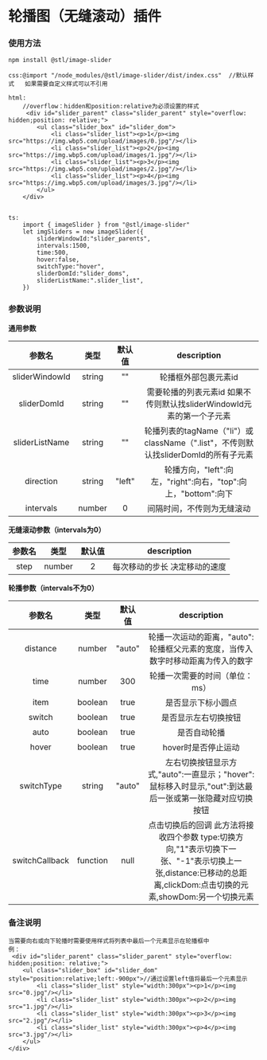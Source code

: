 # 轮播图（无缝滚动）插件

### 使用方法
```
npm install @stl/image-slider

css:@import "/node_modules/@stl/image-slider/dist/index.css"  //默认样式   如果需要自定义样式可以不引用

html:
    //overflow：hidden和position:relative为必须设置的样式
     <div id="slider_parent" class="slider_parent" style="overflow: hidden;position: relative;">
        <ul class="slider_box" id="slider_dom">
            <li class="slider_list"><p>1</p><img src="https://img.wbp5.com/upload/images/0.jpg"/></li>
            <li class="slider_list"><p>2</p><img src="https://img.wbp5.com/upload/images/1.jpg"/></li>
            <li class="slider_list"><p>3</p><img src="https://img.wbp5.com/upload/images/2.jpg"/></li>
            <li class="slider_list"><p>4</p><img src="https://img.wbp5.com/upload/images/3.jpg"/></li>        
        </ul>
    </div>


ts:
    import { imageSlider } from "@stl/image-slider"
    let imgSliders = new imageSlider({
        sliderWindowId:"slider_parents",
        intervals:1500,
        time:500,
        hover:false,
        switchType:"hover",
        sliderDomId:"slider_doms",
        sliderListName:".slider_list",
    })
```

### 参数说明
**通用参数**

|  参数名         |  类型     |  默认值    |  description               |
| :----------:  | :-------: |  :--------: |  :-----------------------:  |
| sliderWindowId  | string |  "" |  轮播框外部包裹元素id  |
| sliderDomId  | string |  "" |  需要轮播的列表元素id 如果不传则默认找sliderWindowId元素的第一个子元素  |
| sliderListName  | string |  "" |  轮播列表的tagName（"li"）或className（".list"，不传则默认找sliderDomId的所有子元素  |
| direction  | string |  "left" |  轮播方向，"left":向左，"right":向右，"top":向上，"bottom":向下  |
| intervals  | number |  0 |  间隔时间，不传则为无缝滚动  |

**无缝滚动参数（intervals为0）**

|  参数名         |  类型     |  默认值    |  description               |
| :----------:  | :-------: |  :--------: |  :-----------------------:  |
|  step         |  number     |  2    |  每次移动的步长 决定移动的速度    |

**轮播参数（intervals不为0）**

|  参数名         |  类型     |  默认值    |  description               |
| :----------:  | :-------: |  :--------: |  :-----------------------:  |
|  distance  |  number     |  "auto"    |  轮播一次运动的距离，"auto":轮播框父元素的宽度，当传入数字时移动距离为传入的数字 |
|  time         |  number     |  300    |  轮播一次需要的时间（单位：ms）  |
|  item         |  boolean     |  true    |  是否显示下标小圆点    |
|  switch         |  boolean     |  true    |  是否显示左右切换按钮    |
|  auto         |  boolean     |  true    |  是否自动轮播    |
|  hover         |  boolean     |  true    |  hover时是否停止运动    |
|  switchType         |  string     |  "auto"    |  左右切换按钮显示方式,"auto":一直显示；"hover":鼠标移入时显示,"out":到达最后一张或第一张隐藏对应切换按钮    |
|  switchCallback  |  function     |  null    |  点击切换后的回调 此方法将接收四个参数 type:切换方向,"1"表示切换下一张、"-1"表示切换上一张,distance:已移动的总距离,clickDom:点击切换的元素,showDom:另一个切换元素 |


### 备注说明
```
当需要向右或向下轮播时需要使用样式将列表中最后一个元素显示在轮播框中
例：
 <div id="slider_parent" class="slider_parent" style="overflow: hidden;position: relative;">
    <ul class="slider_box" id="slider_dom" style="position:relative;left:-900px">//通过设置left值将最后一个元素显示
        <li class="slider_list" style="width:300px"><p>1</p><img src="0.jpg"/></li>
        <li class="slider_list" style="width:300px"><p>2</p><img src="1.jpg"/></li>
        <li class="slider_list" style="width:300px"><p>3</p><img src="2.jpg"/></li>
        <li class="slider_list" style="width:300px"><p>4</p><img src="3.jpg"/></li>      
    </ul>
</div>
```